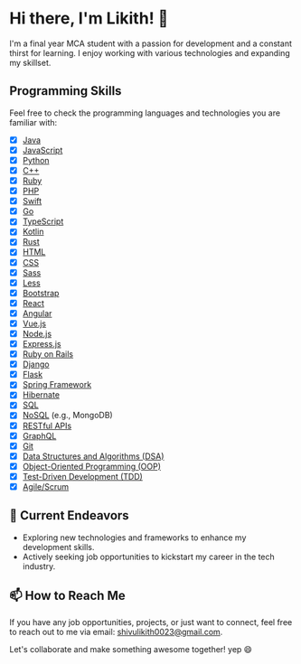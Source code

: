 # Hi there, I'm Likith! 👋

I'm a final year MCA student with a passion for development and a constant thirst for learning. I enjoy working with various technologies and expanding my skillset.

## Programming Skills

Feel free to check the programming languages and technologies you are familiar with:

- [x] [Java](https://www.java.com/)
- [x] [JavaScript](https://developer.mozilla.org/en-US/docs/Web/JavaScript)
- [x] [Python](https://www.python.org/)
- [x] [C++](https://isocpp.org/)
- [x] [Ruby](https://www.ruby-lang.org/en/)
- [x] [PHP](https://www.php.net/)
- [x] [Swift](https://developer.apple.com/swift/)
- [x] [Go](https://golang.org/)
- [x] [TypeScript](https://www.typescriptlang.org/)
- [x] [Kotlin](https://kotlinlang.org/)
- [x] [Rust](https://www.rust-lang.org/)
- [x] [HTML](https://developer.mozilla.org/en-US/docs/Web/HTML)
- [x] [CSS](https://developer.mozilla.org/en-US/docs/Web/CSS)
- [x] [Sass](https://sass-lang.com/)
- [x] [Less](http://lesscss.org/)
- [x] [Bootstrap](https://getbootstrap.com/)
- [x] [React](https://reactjs.org/)
- [x] [Angular](https://angular.io/)
- [x] [Vue.js](https://vuejs.org/)
- [x] [Node.js](https://nodejs.org/)
- [x] [Express.js](https://expressjs.com/)
- [x] [Ruby on Rails](https://rubyonrails.org/)
- [x] [Django](https://www.djangoproject.com/)
- [x] [Flask](https://flask.palletsprojects.com/)
- [x] [Spring Framework](https://spring.io/)
- [x] [Hibernate](https://hibernate.org/)
- [x] [SQL](https://developer.mozilla.org/en-US/docs/Web/SQL)
- [x] [NoSQL](https://en.wikipedia.org/wiki/NoSQL) (e.g., MongoDB)
- [x] [RESTful APIs](https://restfulapi.net/)
- [x] [GraphQL](https://graphql.org/)
- [x] [Git](https://git-scm.com/)
- [x] [Data Structures and Algorithms (DSA)](https://en.wikipedia.org/wiki/Data_structure)
- [x] [Object-Oriented Programming (OOP)](https://en.wikipedia.org/wiki/Object-oriented_programming)
- [x] [Test-Driven Development (TDD)](https://en.wikipedia.org/wiki/Test-driven_development)
- [x] [Agile/Scrum](https://www.scrum.org/)

## 🚀 Current Endeavors

- Exploring new technologies and frameworks to enhance my development skills.
- Actively seeking job opportunities to kickstart my career in the tech industry.

## 📫 How to Reach Me

If you have any job opportunities, projects, or just want to connect, feel free to reach out to me via email: [shivulikith0023@gmail.com](mailto:shivulikith0023@gmail.com).

Let's collaborate and make something awesome together! yep 😄
